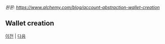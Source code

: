 *원문: https://www.alchemy.com/blog/account-abstraction-wallet-creation*

## Wallet creation

[이전](./2.md) | [다음](./4.md)
